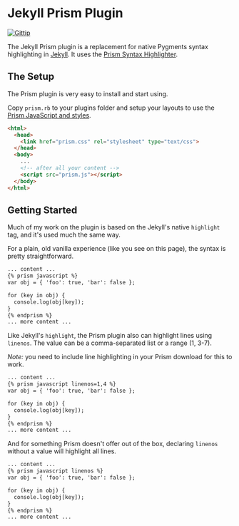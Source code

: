 # Jekyll Prism Plugin

[![Gittip](http://img.shields.io/gittip/gmurphey.svg)](https://www.gittip.com/gmurphey/)


The Jekyll Prism plugin is a replacement for native Pygments syntax highlighting in [Jekyll](http://github.com/mojombo/jekyll/). It uses the [Prism Syntax Highlighter](http://prismjs.com/).

## The Setup

The Prism plugin is very easy to install and start using.

Copy `prism.rb` to your plugins folder and setup your layouts to use the [Prism JavaScript and styles](http://prismjs.com/download.html).

``` html
<html>
  <head>
    <link href="prism.css" rel="stylesheet" type="text/css">
  </head>
  <body>
    ...
    <!-- after all your content -->
    <script src="prism.js"></script>
  </body>
</html>
```

## Getting Started

Much of my work on the plugin is based on the Jekyll's native `highlight` tag, and it's used much the same way.

For a plain, old vanilla experience (like you see on this page), the syntax is pretty straightforward.

``` html
... content ...
{% prism javascript %}
var obj = { 'foo': true, 'bar': false };

for (key in obj) {
  console.log(obj[key]);
}
{% endprism %}
... more content ...
```

Like Jekyll's `highlight`, the Prism plugin also can highlight lines using `linenos`. The value can be a comma-separated list or a range (1, 3-7).

*Note:* you need to include line highlighting in your Prism download for this to work.

``` html
... content ...
{% prism javascript linenos=1,4 %}
var obj = { 'foo': true, 'bar': false };

for (key in obj) {
  console.log(obj[key]);
}
{% endprism %}
... more content ...
```

And for something Prism doesn't offer out of the box, declaring `linenos` without a value will highlight all lines.

``` html
... content ...
{% prism javascript linenos %}
var obj = { 'foo': true, 'bar': false };

for (key in obj) {
  console.log(obj[key]);
}
{% endprism %}
... more content ...
```

